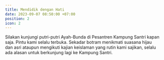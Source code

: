 ```yaml
---
title: Mendidik dengan Hati
date: 2023-09-07 08:50:00 +07:00
position: 2
icon: 2
---
```

Silakan kunjungi putri-putri Ayah-Bunda di Pesantren Kampung Santri kapan saja. Pintu kami selalu terbuka. Sekadar botram menikmati suasana hijau dan asri ataupun mengikuti kajian keislaman yang rutin kami sajikan, selalu ada alasan untuk berkunjung lagi ke Kampung Santri.